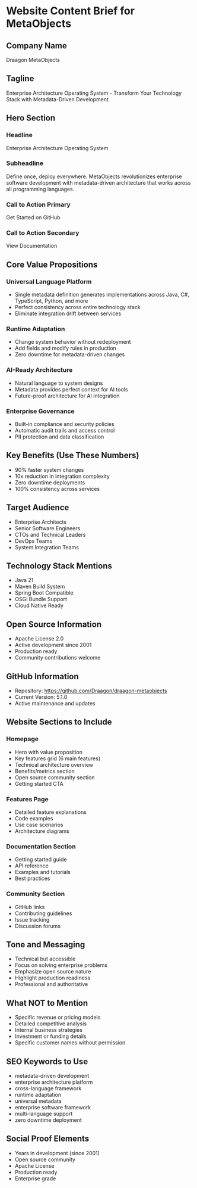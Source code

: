 # Website Content Brief for MetaObjects

## Company Name
Draagon MetaObjects

## Tagline
Enterprise Architecture Operating System - Transform Your Technology Stack with Metadata-Driven Development

## Hero Section
### Headline
Enterprise Architecture Operating System

### Subheadline
Define once, deploy everywhere. MetaObjects revolutionizes enterprise software development with metadata-driven architecture that works across all programming languages.

### Call to Action Primary
Get Started on GitHub

### Call to Action Secondary
View Documentation

## Core Value Propositions

### Universal Language Platform
- Single metadata definition generates implementations across Java, C#, TypeScript, Python, and more
- Perfect consistency across entire technology stack
- Eliminate integration drift between services

### Runtime Adaptation
- Change system behavior without redeployment
- Add fields and modify rules in production
- Zero downtime for metadata-driven changes

### AI-Ready Architecture
- Natural language to system designs
- Metadata provides perfect context for AI tools
- Future-proof architecture for AI integration

### Enterprise Governance
- Built-in compliance and security policies
- Automatic audit trails and access control
- PII protection and data classification

## Key Benefits (Use These Numbers)
- 90% faster system changes
- 10x reduction in integration complexity
- Zero downtime deployments
- 100% consistency across services

## Target Audience
- Enterprise Architects
- Senior Software Engineers
- CTOs and Technical Leaders
- DevOps Teams
- System Integration Teams

## Technology Stack Mentions
- Java 21
- Maven Build System
- Spring Boot Compatible
- OSGi Bundle Support
- Cloud Native Ready

## Open Source Information
- Apache License 2.0
- Active development since 2001
- Production ready
- Community contributions welcome

## GitHub Information
- Repository: https://github.com/Draagon/draagon-metaobjects
- Current Version: 5.1.0
- Active maintenance and updates

## Website Sections to Include

### Homepage
- Hero with value proposition
- Key features grid (6 main features)
- Technical architecture overview
- Benefits/metrics section
- Open source community section
- Getting started CTA

### Features Page
- Detailed feature explanations
- Code examples
- Use case scenarios
- Architecture diagrams

### Documentation Section
- Getting started guide
- API reference
- Examples and tutorials
- Best practices

### Community Section
- GitHub links
- Contributing guidelines
- Issue tracking
- Discussion forums

## Tone and Messaging
- Technical but accessible
- Focus on solving enterprise problems
- Emphasize open source nature
- Highlight production readiness
- Professional and authoritative

## What NOT to Mention
- Specific revenue or pricing models
- Detailed competitive analysis
- Internal business strategies
- Investment or funding details
- Specific customer names without permission

## SEO Keywords to Use
- metadata-driven development
- enterprise architecture platform
- cross-language framework
- runtime adaptation
- universal metadata
- enterprise software framework
- multi-language support
- zero downtime deployment

## Social Proof Elements
- Years in development (since 2001)
- Open source community
- Apache License
- Production ready
- Enterprise grade